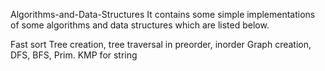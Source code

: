 Algorithms-and-Data-Structures
It contains some simple implementations of some algorithms and data structures which are listed below.

Fast sort
Tree creation, tree traversal in preorder, inorder
Graph creation, DFS, BFS, Prim.
KMP for string
